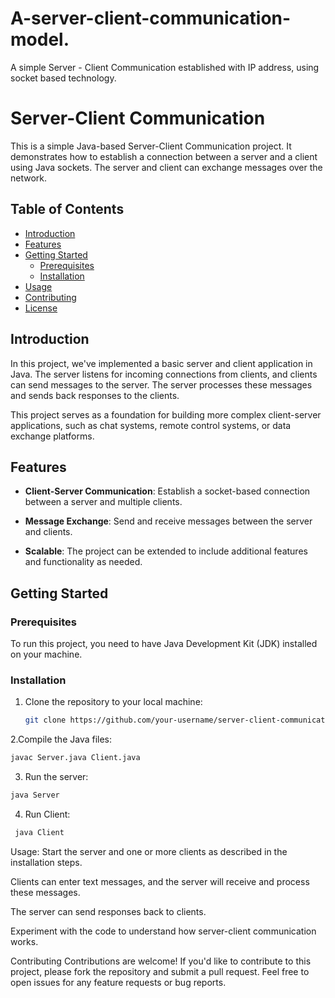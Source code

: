 # A-server-client-communication-model.
A simple Server - Client Communication established with IP address, using socket based technology.
# Server-Client Communication

This is a simple Java-based Server-Client Communication project. It demonstrates how to establish a connection between a server and a client using Java sockets. The server and client can exchange messages over the network.

## Table of Contents

- [Introduction](#introduction)
- [Features](#features)
- [Getting Started](#getting-started)
  - [Prerequisites](#prerequisites)
  - [Installation](#installation)
- [Usage](#usage)
- [Contributing](#contributing)
- [License](#license)

## Introduction

In this project, we've implemented a basic server and client application in Java. The server listens for incoming connections from clients, and clients can send messages to the server. The server processes these messages and sends back responses to the clients.

This project serves as a foundation for building more complex client-server applications, such as chat systems, remote control systems, or data exchange platforms.

## Features

- **Client-Server Communication**: Establish a socket-based connection between a server and multiple clients.

- **Message Exchange**: Send and receive messages between the server and clients.

- **Scalable**: The project can be extended to include additional features and functionality as needed.

## Getting Started

### Prerequisites

To run this project, you need to have Java Development Kit (JDK) installed on your machine.

### Installation

1. Clone the repository to your local machine:

   ```bash
   git clone https://github.com/your-username/server-client-communication.git
2.Compile the Java files:
  ```bash
  javac Server.java Client.java
  ```
3. Run the server:
  ```bash
  java Server
  ```
4. Run Client:
 ```bash
  java Client
  ```

Usage:
Start the server and one or more clients as described in the installation steps.

Clients can enter text messages, and the server will receive and process these messages.

The server can send responses back to clients.

Experiment with the code to understand how server-client communication works.
  
Contributing
Contributions are welcome! If you'd like to contribute to this project, please fork the repository and submit a pull request. Feel free to open issues for any feature requests or bug reports.
